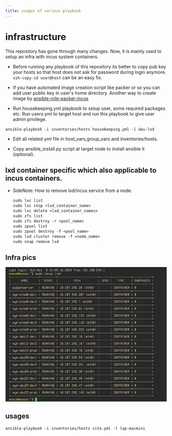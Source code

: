 ```yaml
---
title: usages of various playbook
---
```


#  infrastructure

This repository has gone through many changes. Now, it is mainly used
to setup an infra with incus system containers.

- Before running any playbook of this repository its better to copy pub key
  your hosts so that host does not ask for password during login anymore.
  `ssh-copy-id user@host` can be an easy fix.

- If you have automated image creation script like packer or so you can
  add user public key in user's home directory. Another way to create image
  by [ansible-role-packer-incus](https://github.com/masumndc1/ansible-role-packer-incus)

- Run housekeeping.yml playbook to setup user, some required packages etc.
  Run users.yml to target host and run this playbook to give user admin privilege.

```
ansible-playbook -i inventories/hosts housekeeping.yml -l ubu-lxd
```

- Edit all related yml file in host_vars,group_vars and inventories/hosts.

- Copy ansible_install.py script at target node to install ansible it (optional).

##  lxd container specific which also applicable to incus containers.

- SideNote: How to remove lxd/incus service from a node.

    ```
    sudo lxc list
    sudo lxc stop <lxd_container_name>
    sudo lxc delete <lxd_container_names>
    sudo zfs list
    sudo zfs destroy -r <pool_name>
    sudo zpool list
    sudo zpool destroy -f <pool_name>
    sudo lxd cluster remove -f <node_name>
    sudo snap remove lxd
    ```

## Infra pics
<img src = "pics/infra.png">

## usages
```
ansible-playbook -i inventories/hosts site.yml -l lap-macmini
```
